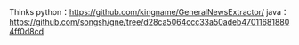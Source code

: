 Thinks
python：https://github.com/kingname/GeneralNewsExtractor/
java：https://github.com/songsh/gne/tree/d28ca5064ccc33a50adeb470116818804ff0d8cd

